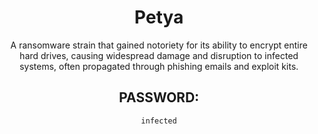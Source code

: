 <div align="center">

# Petya

A ransomware strain that gained notoriety for its ability to encrypt entire hard drives, causing widespread damage and disruption to infected systems, often propagated through phishing emails and exploit kits.

## PASSWORD:

```
infected
```

</div>
